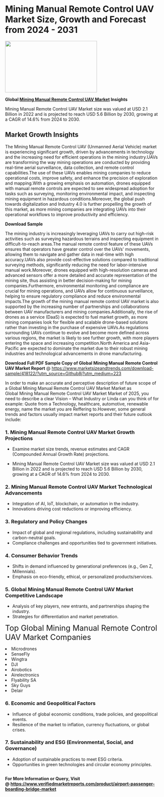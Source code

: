 <H1>Mining Manual Remote Control UAV Market Size, Growth and Forecast from 2024 - 2031</H1><img class="aligncenter size-medium wp-image-584254" src="https://thirdeyenews.in/wp-content/uploads/2024/09/Global-Market-Research-300x168.jpeg" alt="" width="300" height="168" /><p><strong>Global&nbsp;<a href="https://www.marketsizeandtrends.com/download-sample/418122/?utm_source=Github8j?utm_medium=223">Mining Manual Remote Control UAV Market</a> Insights</strong></p><p>Mining Manual Remote Control UAV Market size was valued at USD 2.1 Billion in 2022 and is projected to reach USD 5.6 Billion by 2030, growing at a CAGR of 14.6% from 2024 to 2030.</p><p><h2>Market Growth Insights</h2> <p>The Mining Manual Remote Control UAV (Unmanned Aerial Vehicle) market is experiencing significant growth, driven by advancements in technology and the increasing need for efficient operations in the mining industry.UAVs are transforming the way mining operations are conducted by providing real-time aerial surveillance, data collection, and remote control capabilities.The use of these UAVs enables mining companies to reduce operational costs, improve safety, and enhance the precision of exploration and mapping.With a growing emphasis on automation, drones equipped with manual remote controls are expected to see widespread adoption for tasks such as surveying, monitoring environmental impact, and inspecting mining equipment in hazardous conditions.Moreover, the global push towards digitalization and Industry 4.0 is further propelling the growth of this market, as more mining companies are integrating UAVs into their operational workflows to improve productivity and efficiency.</p> <p><strong>Download Sample</strong></p> <p>The mining industry is increasingly leveraging UAVs to carry out high-risk activities such as surveying hazardous terrains and inspecting equipment in difficult-to-reach areas.The manual remote control feature of these UAVs ensures that operators have greater control over the UAVs' movements, allowing them to navigate and gather data in real-time with high accuracy.UAVs also provide cost-effective solutions compared to traditional surveying methods, significantly reducing the need for labor-intensive manual work.Moreover, drones equipped with high-resolution cameras and advanced sensors offer a more detailed and accurate representation of the mining site, thus assisting in better decision-making for mining companies.Furthermore, environmental monitoring and compliance are crucial for mining operations, and UAVs allow for continuous surveillance, helping to ensure regulatory compliance and reduce environmental impacts.The growth of the mining manual remote control UAV market is also supported by the increasing number of partnerships and collaborations between UAV manufacturers and mining companies.Additionally, the rise of drones as a service (DaaS) is expected to fuel market growth, as more mining companies look for flexible and scalable drone-based solutions rather than investing in the purchase of expensive UAVs.As regulations surrounding UAVs continue to evolve and become more defined across various regions, the market is likely to see further growth, with more players entering the space and increasing competition.North America and Asia-Pacific are expected to dominate the market due to their robust mining industries and technological advancements in drone manufacturing.<p><span class=""><strong>Download Full PDF Sample Copy of Global Mining Manual Remote Control UAV Market Report</strong> @ <a href="https://www.marketsizeandtrends.com/download-sample/418122/?utm_source=Github8j?utm_medium=223" target="_blank">https://www.marketsizeandtrends.com/download-sample/418122/?utm_source=Github8j?utm_medium=223</a></span></p><p>In order to make an accurate and perceptive description of future scope of a Global&nbsp;Mining Manual Remote Control UAV Market Market as Global&nbsp;Mining Manual Remote Control UAV Market Market of 2025, you need to describe a clear Vision &ndash; What Industry or Linda can you think of for example: Quote from a Technology, healthcare, automotive, renewable energy, name the market you are Reffering to.However, some general trends and factors usually impact market reports and their future outlook include:</p><h3>1.&nbsp;<strong>Mining Manual Remote Control UAV Market Growth Projections</strong></h3><ul><li>Examine market size trends, revenue estimates and CAGR (Compounded Annual Growth Rate) projections.</li><li><p>Mining Manual Remote Control UAV Market size was valued at USD 2.1 Billion in 2022 and is projected to reach USD 5.6 Billion by 2030, growing at a CAGR of 14.6% from 2024 to 2030.</p></li></ul><h3>2.&nbsp;<strong>Mining Manual Remote Control UAV Market Technological Advancements</strong></h3><ul><li>Integration of AI, IoT, blockchain, or automation in the industry.</li><li>Innovations driving cost reductions or improving efficiency.</li></ul><h3>3.&nbsp;<strong>Regulatory and Policy Changes</strong></h3><ul><li>Impact of global and regional regulations, including sustainability and carbon-neutral goals.</li><li>Compliance challenges and opportunities tied to government initiatives.</li></ul><h3>4.&nbsp;<strong>Consumer Behavior Trends</strong></h3><ul><li>Shifts in demand influenced by generational preferences (e.g., Gen Z, Millennials).</li><li>Emphasis on eco-friendly, ethical, or personalized products/services.</li></ul><h3>5.&nbsp;<strong>Global Mining Manual Remote Control UAV Market Competitive Landscape</strong></h3><ul><li>Analysis of key players, new entrants, and partnerships shaping the industry.</li><li>Strategies for differentiation and market penetration.</li></ul><p data-pm-slice="1 1 []"><span style="color: inherit; font-family: inherit; font-size: 25px;">Top Global Mining Manual Remote Control UAV Market Companies</span></p><div class="" data-test-id=""><p><li>Microdrones</li><li> SenseFly</li><li> Wingtra</li><li> DJI</li><li> Airobotics</li><li> Airelectronics</li><li> Flyability SA</li><li> Sky Guys</li><li> Delair</li></p></div><h3>6.&nbsp;<strong>Economic and Geopolitical Factors</strong></h3><ul><li>Influence of global economic conditions, trade policies, and geopolitical events.</li><li>Resilience of the market to inflation, currency fluctuations, or global crises.</li></ul><h3>7.&nbsp;<strong>Sustainability and ESG (Environmental, Social, and Governance)</strong></h3><ul><li>Adoption of sustainable practices to meet ESG criteria.</li><li>Opportunities in green technologies and circular economy principles.</li></ul><h2><strong style="font-size: 14px;">For More Information or Query, Visit @&nbsp;</strong><a style="background-color: #ffffff; font-size: 14px;" href="https://www.marketsizeandtrends.com/report/mining-manual-remote-control-uav-market/" target="_blank">https://www.verifiedmarketreports.com/product/airport-passenger-boarding-bridge-market</a></h2>